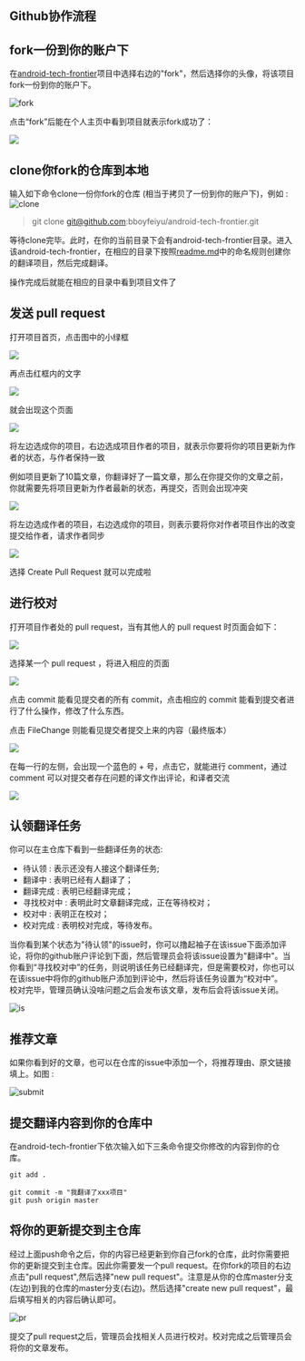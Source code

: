 Github协作流程
---


## fork一份到你的账户下
在[android-tech-frontier](https://github.com/bboyfeiyu/android-tech-frontier)项目中选择右边的"fork"，然后选择你的头像，将该项目fork一份到你的账户下。

![fork](http://img.blog.csdn.net/20150323230517092)

点击“fork”后能在个人主页中看到项目就表示fork成功了：

![](http://img.my.csdn.net/uploads/201504/25/1429948243_6050.png)

## clone你fork的仓库到本地
输入如下命令clone一份你fork的仓库 (相当于拷贝了一份到你的账户下)，例如 : 
![clone](http://img.blog.csdn.net/20150323230449588)

> git clone git@github.com:bboyfeiyu/android-tech-frontier.git

等待clone完毕。此时，在你的当前目录下会有android-tech-frontier目录。进入该android-tech-frontier，在相应的目录下按照[readme.md](readme.md)中的命名规则创建你的翻译项目，然后完成翻译。    

操作完成后就能在相应的目录中看到项目文件了

## 发送 pull request

打开项目首页，点击图中的小绿框

![](http://img.my.csdn.net/uploads/201504/25/1429948415_2193.png)

再点击红框内的文字

![](http://img.my.csdn.net/uploads/201504/25/1429948487_1166.jpg)

就会出现这个页面

![](http://img.my.csdn.net/uploads/201504/25/1429948573_7445.jpg)

将左边选成你的项目，右边选成项目作者的项目，就表示你要将你的项目更新为作者的状态，与作者保持一致

例如项目更新了10篇文章，你翻译好了一篇文章，那么在你提交你的文章之前，你就需要先将项目更新为作者最新的状态，再提交，否则会出现冲突

![](http://img.my.csdn.net/uploads/201504/25/1429948699_7368.jpg)

将左边选成作者的项目，右边选成你的项目，则表示要将你对作者项目作出的改变提交给作者，请求作者同步

![](http://img.my.csdn.net/uploads/201504/25/1429948882_7915.jpg)

选择 Create Pull Request 就可以完成啦

## 进行校对

打开项目作者处的 pull request，当有其他人的 pull request 时页面会如下：

![](http://img.my.csdn.net/uploads/201504/25/1429948986_4450.jpg)

选择某一个 pull request ，将进入相应的页面

![](http://img.my.csdn.net/uploads/201504/25/1429949102_5644.jpg)

点击 commit 能看见提交者的所有 commit，点击相应的 commit 能看到提交者进行了什么操作，修改了什么东西。

点击 FileChange 则能看见提交者提交上来的内容（最终版本）

![](http://img.my.csdn.net/uploads/201504/25/1429949236_2350.jpg)

在每一行的左侧，会出现一个蓝色的 + 号，点击它，就能进行 comment，通过 comment 可以对提交者存在问题的译文作出评论，和译者交流

![](http://img.my.csdn.net/uploads/201504/25/1429949329_3391.jpg)

## 认领翻译任务
你可以在主仓库下看到一些翻译任务的状态: 

* 待认领 : 表示还没有人接这个翻译任务;
* 翻译中 : 表明已经有人翻译了；
* 翻译完成 : 表明已经翻译完成；
* 寻找校对中 : 表明此时文章翻译完成，正在等待校对；
* 校对中 : 表明正在校对；
* 校对完成 : 表明校对完成，等待发布。
 
当你看到某个状态为"待认领"的issue时，你可以撸起袖子在该issue下面添加评论，将你的github账户评论到下面，然后管理员会将该issue设置为"翻译中"。当你看到“寻找校对中”的任务，则说明该任务已经翻译完，但是需要校对，你也可以在该issue中将你的github账户添加到评论中，然后将该任务设置为“校对中”。    
校对完毕，管理员确认没啥问题之后会发布该文章，发布后会将该issue关闭。   

![is](http://img.blog.csdn.net/20150323231540412)


## 推荐文章
如果你看到好的文章，也可以在仓库的issue中添加一个，将推荐理由、原文链接填上。如图 : 

![submit](http://img.blog.csdn.net/20150323231923706)     

## 提交翻译内容到你的仓库中
在android-tech-frontier下依次输入如下三条命令提交你修改的内容到你的仓库。  

```
git add .

git commit -m "我翻译了xxx项目"
git push origin master
```

## 将你的更新提交到主仓库
经过上面push命令之后，你的内容已经更新到你自己fork的仓库，此时你需要把你的更新提交到主仓库。因此你需要发一个pull request。在你fork的项目的右边点击"pull request",然后选择"new pull request"。注意是从你的仓库master分支(左边)到我的仓库的master分支(右边)。然后选择"create new pull request"，最后填写相关的内容后确认即可。

![pr](http://img.blog.csdn.net/20150323230526312)
 
提交了pull request之后，管理员会找相关人员进行校对。校对完成之后管理员会将你的文章发布。       

